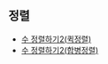 정렬
-
- [수 정렬하기2(퀵정렬)](https://github.com/hmhhh15/Study/tree/master/%EC%95%8C%EA%B3%A0%EB%A6%AC%EC%A6%98/%EC%A0%95%EB%A0%AC/01%20%EC%88%98%EC%A0%95%EB%A0%AC%ED%95%98%EA%B8%B02(%ED%80%B5%EC%86%8C%ED%8A%B8))
- [수 정렬하기2(합병정렬)](https://github.com/hmhhh15/Study/tree/master/%EC%95%8C%EA%B3%A0%EB%A6%AC%EC%A6%98/%EC%A0%95%EB%A0%AC/02%20%EC%88%98%EC%A0%95%EB%A0%AC%ED%95%98%EA%B8%B02(%ED%95%A9%EB%B3%91%EC%A0%95%EB%A0%AC))

